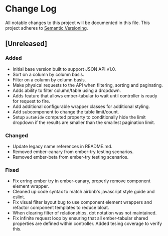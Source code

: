 # Change Log
All notable changes to this project will be documented in this file.
This project adheres to [Semantic Versioning](http://semver.org/).

## [Unreleased]
### Added
- Initial base version built to support JSON API v1.0.
- Sort on a column by column basis.
- Filter on a column by column basis.
- Make physical requests to the API when filtering, sorting and paginating.
- Adds ability to filter column/table using a dropdown.
- Adds feature that allows ember-tabular to wait until controller is ready for request to fire.
- Add additional configurable wrapper classes for additional styling.
- Add subcomponent to change the table limit/count.
- Setup `autoHide` computed property to conditionally hide the limit dropdown if the results are smaller than the smallest pagination limit.

### Changed
- Update legacy name references in README.md.
- Removed ember-canary from ember-try testing scenarios.
- Removed ember-beta from ember-try testing scenarios.

### Fixed
- Fix erring ember try in ember-canary, properly remove component element wrapper.
- Cleaned up code syntax to match airbnb's javascript style guide and eslint.
- Fix visual filter layout bug to use component element wrappers and refactor component templates to reduce bloat.
- When clearing filter of relationships, dot notation was not maintained.
- Fix infinite request loop by ensuring that all ember-tabular shared properties are defined within controller. Added tesing coverage to verify this.
